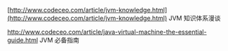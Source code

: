 [http://www.codeceo.com/article/jvm-knowledge.html](http://www.codeceo.com/article/jvm-knowledge.html)   JVM 知识体系漫谈

http://www.codeceo.com/article/java-virtual-machine-the-essential-guide.html   JVM 必备指南

